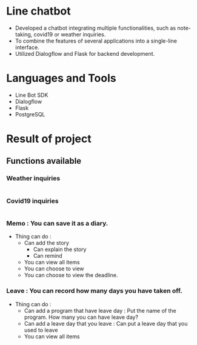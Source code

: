 # Line chatbot
* Developed a chatbot integrating multiple functionalities, such as note-taking, covid19 or weather inquiries.
* To combine the features of several applications into a single-line interface.
* Utilized Dialogflow and Flask for backend development.

# Languages and Tools
* Line Bot SDK
* Dialogflow
* Flask
* PostgreSQL

# Result of project
## Functions available
### Weather inquiries
> ![]()
### Covid19 inquiries
> ![]()
### Memo : You can save it as a diary.
* Thing can do :
    * Can add the story
        * Can explain the story
        * Can remind
    * You can view all items
    * You can choose to view
    * You can choose to view the deadline.
### Leave : You can record how many days you have taken off.
* Thing can do :
  * Can add a program that have leave day : Put the name of the program. How many you can have leave day?
  * Can add a leave day that you leave : Can put a leave day that you used to leave
  * You can view all items

    

